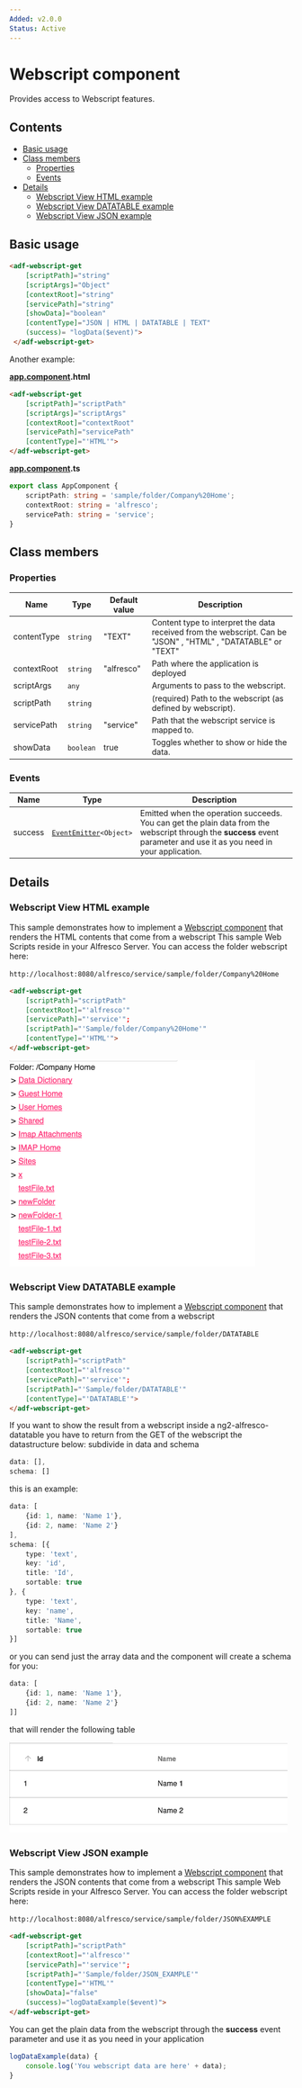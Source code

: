 ```yaml
---
Added: v2.0.0
Status: Active
---
```


# Webscript component

Provides access to Webscript features.

## Contents

-   [Basic usage](#basic-usage)
-   [Class members](#class-members)
    -   [Properties](#properties)
    -   [Events](#events)
-   [Details](#details)
    -   [Webscript View HTML example](#webscript-view-html-example)
    -   [Webscript View DATATABLE example](#webscript-view-datatable-example)
    -   [Webscript View JSON example](#webscript-view-json-example)

## Basic usage

```html
<adf-webscript-get 
    [scriptPath]="string"
    [scriptArgs]="Object"
    [contextRoot]="string"
    [servicePath]="string"
    [showData]="boolean"
    [contentType]="JSON | HTML | DATATABLE | TEXT"
    (success)= "logData($event)">
 </adf-webscript-get>
```

Another example:

**[app.component](demo-shell/src/app/app.component.ts).html**

```html
<adf-webscript-get 
    [scriptPath]="scriptPath"
    [scriptArgs]="scriptArgs"
    [contextRoot]="contextRoot"
    [servicePath]="servicePath" 
    [contentType]="'HTML'">
</adf-webscript-get>
```

**[app.component](demo-shell/src/app/app.component.ts).ts**

```ts
export class AppComponent {
    scriptPath: string = 'sample/folder/Company%20Home';
    contextRoot: string = 'alfresco';
    servicePath: string = 'service';
}
```

## Class members

### Properties

| Name | Type | Default value | Description |
| ---- | ---- | ------------- | ----------- |
| contentType | `string` | "TEXT" | Content type to interpret the data received from the webscript. Can be "JSON" , "HTML" , "DATATABLE" or "TEXT" |
| contextRoot | `string` | "alfresco" | Path where the application is deployed |
| scriptArgs | `any` |  | Arguments to pass to the webscript. |
| scriptPath | `string` |  | (required) Path to the webscript (as defined by webscript). |
| servicePath | `string` | "service" | Path that the webscript service is mapped to. |
| showData | `boolean` | true | Toggles whether to show or hide the data. |

### Events

| Name | Type | Description |
| ---- | ---- | ----------- |
| success | [`EventEmitter`](https://angular.io/api/core/EventEmitter)`<Object>` | Emitted when the operation succeeds. You can get the plain data from the webscript through the **success** event parameter and use it as you need in your application. |

## Details

### Webscript View HTML example

This sample demonstrates how to implement a [Webscript component](../content-services/webscript.component.md) that renders the HTML contents that come from a webscript
This sample Web Scripts reside in your Alfresco Server. You can access the folder webscript here:

`http://localhost:8080/alfresco/service/sample/folder/Company%20Home`

```html
<adf-webscript-get 
    [scriptPath]="scriptPath"
    [contextRoot]="'alfresco'"
    [servicePath]="'service'";
    [scriptPath]="'Sample/folder/Company%20Home'"
    [contentType]="'HTML'">
</adf-webscript-get>
```

![Custom columns](../docassets/images/HTML.png)                         

### Webscript View DATATABLE example

This sample demonstrates how to implement a [Webscript component](../content-services/webscript.component.md) that renders the JSON contents that come from a webscript

`http://localhost:8080/alfresco/service/sample/folder/DATATABLE`

```html
<adf-webscript-get 
    [scriptPath]="scriptPath"
    [contextRoot]="'alfresco'"
    [servicePath]="'service'";
    [scriptPath]="'Sample/folder/DATATABLE'"
    [contentType]="'DATATABLE'">
</adf-webscript-get>
```

If you want to show the result from a webscript inside a ng2-alfresco-datatable you have to return from the GET of the webscript the datastructure below:
subdivide in data and schema

```ts
data: [],
schema: []
```

this is an example: 

```ts
data: [
    {id: 1, name: 'Name 1'},
    {id: 2, name: 'Name 2'}
],
schema: [{
    type: 'text',
    key: 'id',
    title: 'Id',
    sortable: true
}, {
    type: 'text',
    key: 'name',
    title: 'Name',
    sortable: true
}]
```

or you can send just the array data and the component will create a schema for you: 

```ts
data: [
    {id: 1, name: 'Name 1'},
    {id: 2, name: 'Name 2'}
]]
```

that will render the following table

![Custom columns](../docassets/images/datatable.png)

### Webscript View JSON example

This sample demonstrates how to implement a [Webscript component](../content-services/webscript.component.md) that renders the JSON contents that come from a webscript
This sample Web Scripts reside in your Alfresco Server. You can access the folder webscript here:

`http://localhost:8080/alfresco/service/sample/folder/JSON%EXAMPLE`

```html
<adf-webscript-get 
    [scriptPath]="scriptPath"
    [contextRoot]="'alfresco'"
    [servicePath]="'service'";
    [scriptPath]="'Sample/folder/JSON_EXAMPLE'"
    [contentType]="'HTML'"
    [showData]="false"
    (success)="logDataExample($event)">
</adf-webscript-get>
```

You can get the plain data from the webscript through the **success** event parameter and use it as you need in your application

```ts
logDataExample(data) {
    console.log('You webscript data are here' + data);
}
```

